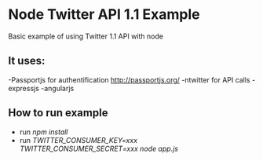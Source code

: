 Node Twitter API 1.1 Example
==========================

Basic example of using Twitter 1.1 API with node

It uses: 
-------------------------------------
-Passportjs for authentification http://passportjs.org/
-ntwitter for API calls 
-expressjs
-angularjs 

How to run example
-------------------------------------
- run *npm install*
- run *TWITTER_CONSUMER_KEY=xxx TWITTER_CONSUMER_SECRET=xxx node app.js*